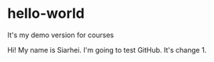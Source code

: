# hello-world
It's my demo version for courses

Hi!
My name is Siarhei. I'm going to test GitHub. It's change 1.

